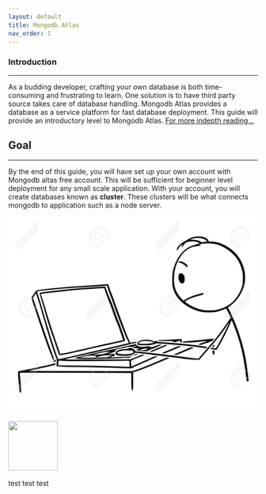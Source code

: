 ```yaml
---
layout: default
title: Mongodb Atlas
nav_order: 1
---
```


### Introduction 

----

As a budding developer, crafting your own database is both time-consuming and frustrating to learn. One solution is to have third party source takes care of database handling. Mongodb Atlas provides a database as a service platform for fast database deployment. This guide will provide an introductory level to Mongodb Atlas. [For more indepth reading...](https://docs.atlas.mongodb.com/)

## [](#header-1)Goal 

----

By the end of this guide, you will have set up your own account with Mongodb altas free account. This will be sufficient for beginner level deployment for any small scale application.  With your account, you will create databases known as **cluster**. These clusters will be what connects mongodb to application such as a node server. 

![Settings Window](https://github.com/eswong610/user-guide-docs/blob/gh-pages/assets/images/stick-figure-drawing.jpg?raw=true)

<img src="https://raw.github.com/eswong610/user-guide-docs/blob/gh-pages/assets/images/stick-figure-drawing.jpg?raw=true" width="100" height="100"/>

test test test

